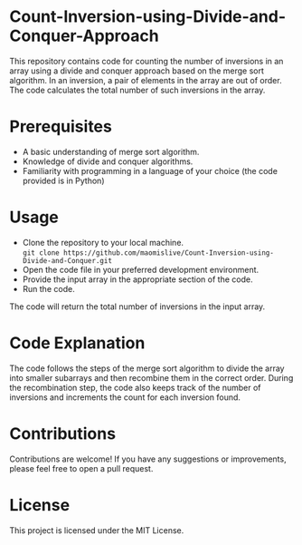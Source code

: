 # Count-Inversion-using-Divide-and-Conquer-Approach

This repository contains code for counting the number of inversions in an array using a divide and conquer approach based on the merge sort algorithm. In an inversion, a pair of elements in the array are out of order. The code calculates the total number of such inversions in the array.

# Prerequisites
* A basic understanding of merge sort algorithm.  
* Knowledge of divide and conquer algorithms.  
* Familiarity with programming in a language of your choice (the code provided is in Python)  
  
# Usage
* Clone the repository to your local machine.  
```git clone https://github.com/maomislive/Count-Inversion-using-Divide-and-Conquer.git```  
* Open the code file in your preferred development environment.  
* Provide the input array in the appropriate section of the code.  
* Run the code.  
  
The code will return the total number of inversions in the input array.  

# Code Explanation
The code follows the steps of the merge sort algorithm to divide the array into smaller subarrays and then recombine them in the correct order. During the recombination step, the code also keeps track of the number of inversions and increments the count for each inversion found.  

# Contributions
Contributions are welcome! If you have any suggestions or improvements, please feel free to open a pull request.  

# License
This project is licensed under the MIT License.  
